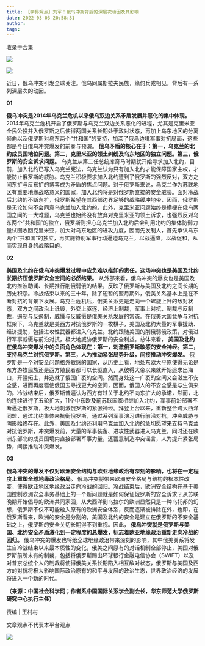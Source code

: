 ```yaml
---
title: 【学界观点】刘军：俄乌冲突背后的深层次动因及其影响
date: 2022-03-03 20:58:31
author: 
tags: 
---
```



收录于合集

![](/images/205/2.gif)  
  
![](/images/205/3.jpeg)  

近日，俄乌冲突引发全球关注。俄乌同属斯拉夫民族，缘何兵戎相见，背后有一系列深层次的动因。

  

 **01**

  

  

**俄乌冲突是2014年乌克兰危机以来俄乌双边关系矛盾发展并恶化的集中体现。**
2014年乌克兰危机开启了俄罗斯与乌克兰双边关系恶化的进程，尤其是克里米亚全民公投并入俄罗斯之后使得两国关系长期处于敌对状态，再加上乌东地区的分离倾向以及俄罗斯对乌东两个“共和国”的支持，加深了俄乌边境军事对抗局面，这些都是今日俄乌冲突爆发的前奏与预演。
**俄乌矛盾的核心在于：第一，乌克兰的北约成员国地位问题。第二，克里米亚的领土纠纷及乌东地区的独立问题。第三，俄罗斯的安全诉求问题。**
乌克兰从第二任总统库奇马时期就开始寻求加入北约，目前，加入北约已写入乌克兰宪法，乌克兰认为只有加入北约才能保障国家主权，才能防止俄罗斯的威胁。乌克兰积极要求加入北约遭到了俄罗斯的强烈反对，双方之间东扩与反东扩的博弈成为矛盾的焦点问题。对于俄罗斯来说，乌克兰作为苏联地区有重要地缘战略意义的国家，加入北约将是对俄罗斯直接的安全威胁。面对冷战后北约的不断东扩，俄罗斯希望在其西部边界足够的战略缓冲地带，因而，俄罗斯是无论如何不会同意乌克兰加入北约的。此外，克里米亚问题始终是横梗在俄乌两国之间的一大难题，乌克兰也始终没有放弃对克里米亚的领土诉求，也强烈反对乌东两个“共和国”的独立，俄罗斯则担心乌克兰加入北约后会利用北约的集体防御力量试图收回克里米亚，加大对乌东地区的进攻力度，因而先发制人，首先承认乌东两个“共和国”的独立，再实施特别军事行动逼迫乌克兰，以战逼降，以战促和，从而实现自身的战略目的。

  

  

 **02**

  

  

**美国及北约在俄乌冲突爆发过程中应负难以推卸的责任，这场冲突也是美国及北约长期挤压俄罗斯安全空间的必然结果。**
从外部来看，俄乌冲突的爆发也是美国及北约推波助澜、长期推行削俄弱俄的结果，反映了俄罗斯与美国及北约之间长期的历史积怨。冷战结束以来的三十年，除了短暂的蜜月期外，俄美关系基本上是在不断对抗的背景下发展。乌克兰危机后，俄美关系更是走向一个螺旋上升的敌对状态，双方之间政治上诋毁，外交上驱逐，经济上制裁，军事上对抗，制裁与反制裁，遏制与反遏制，威慑与反威慑是俄美关系发展的常态。在俄美大国竞争与对抗框架下，乌克兰就是美西方对抗俄罗斯的一枚棋子，美国及北约大量的军事援助、经济援助，包括进攻性武器都进入乌克兰。北约跟随美国的削俄弱俄政策，对俄进行军事威慑与前沿对抗，极大地威胁俄罗斯的安全利益。总体来看，
**美国及北约在俄乌冲突爆发中的负面角色体现在：第一，刺激俄罗斯敏感的安全神经。第二，支持乌克兰对抗俄罗斯。第三，人为推动紧张局势升级，间接推动冲突爆发。**
俄罗斯是一个对安全问题格外敏感的国家，从历史上看，地处东欧大平原使得无论是东方游牧民族还是西方殖民者都可以长驱直入，从彼得大帝以来就开始追求出海口，开疆拓土，并造就了俄国广袤的空间。然而身处这一广袤的空间又会滋生不安全感，进而再度驱使俄国去寻找更大的空间，因而，俄国人的不安全感是与生俱来的。冷战结束后，俄罗斯普遍认为西方有过关于北约不向东扩大的承诺，然而，北约连续进行了五轮扩大，11个中东欧及前苏联国家相继加入北约，军事前沿部署不断逼近俄罗斯，极大地刺激俄罗斯的紧张神经。拜登上台以来，重新整合跨大西洋同盟，通过北约集体来抗衡俄罗斯，通过系列军事演习进行前沿对抗，冲突威胁与阴影始终存在。此外，美国及北约还利用乌克兰加入北约的急切愿望来支持乌克兰对抗俄罗斯，冲突爆发前，大量的军事装备、进攻性武器进入乌克兰，同时还在欧洲东部北约成员国境内直接部署军事力量，还蓄意制造冲突谣言，人为提升紧张局势，间接推动冲突爆发。

  

  

 **03**

  

  

  

**俄乌冲突的爆发不仅对欧洲安全结构与欧亚地缘政治有深刻的影响，也将在一定程度上重塑全球地缘政治格局。**
俄乌冲突将带来欧洲安全格局与结构的根本性改变，使得欧亚地区地缘政治走向冷战的回归。冷战结束后，欧洲安全结构在基于美国控制欧洲安全事务基础上的一个新问题就是如何保证俄罗斯的安全诉求？从苏联晚期开始倡导的欧洲共同家园，从大西洋到乌拉尔的欧洲显然只是一种乌托邦的幻想，俄罗斯不仅不可能融入原有的欧洲安全体系，反而逐渐被排除在外，也即，在俄罗斯看来，欧洲的安全是分割的，美国及北约的安全是建立在俄罗斯的不安全基础之上，俄罗斯的安全关切长期得不到重视。因此，
**俄乌冲突就是俄罗斯与美国、北约安全矛盾激化到一定程度的总爆发，标志着欧亚地缘政治重新走向冷战的回归。**
俄乌冲突的爆发也将给全球地缘政治带来深刻的影响，其中俄美关系将发生自冷战结束以来最本质性的变化，俄美之间原有的对话机制全部停止，美国对俄罗斯前所未有的制裁，包括将俄罗斯踢出环球银行金融电信协会（SWIFT）以及对普京总统个人的制裁将使得俄美关系长期陷入相互敌对状态，俄罗斯与美国及西方的对抗将极大影响国际政治原有的和平与发展的政治生态，世界政治经济的发展将进入一个新的时代。

**（来源：中国社会科学网；作者系中国国际关系学会副会长，华东师范大学俄罗斯研究中心执行主任）**

  

责编 | 王村村

  

文章观点不代表本平台观点

![](/images/205/4.gif)

